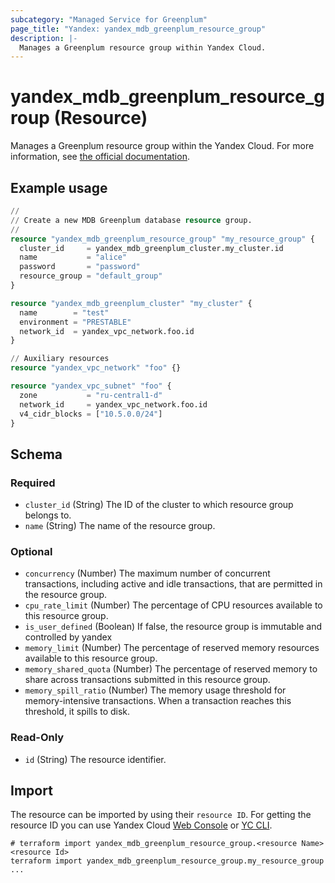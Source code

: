 ```yaml
---
subcategory: "Managed Service for Greenplum"
page_title: "Yandex: yandex_mdb_greenplum_resource_group"
description: |-
  Manages a Greenplum resource group within Yandex Cloud.
---
```


# yandex_mdb_greenplum_resource_group (Resource)

Manages a Greenplum resource group within the Yandex Cloud. For more information, see [the official documentation](https://yandex.cloud/docs/managed-greenplum/).

## Example usage

```terraform
//
// Create a new MDB Greenplum database resource group.
//
resource "yandex_mdb_greenplum_resource_group" "my_resource_group" {
  cluster_id     = yandex_mdb_greenplum_cluster.my_cluster.id
  name           = "alice"
  password       = "password"
  resource_group = "default_group"
}

resource "yandex_mdb_greenplum_cluster" "my_cluster" {
  name        = "test"
  environment = "PRESTABLE"
  network_id  = yandex_vpc_network.foo.id
}

// Auxiliary resources
resource "yandex_vpc_network" "foo" {}

resource "yandex_vpc_subnet" "foo" {
  zone           = "ru-central1-d"
  network_id     = yandex_vpc_network.foo.id
  v4_cidr_blocks = ["10.5.0.0/24"]
}
```

<!-- schema generated by tfplugindocs -->
## Schema

### Required

- `cluster_id` (String) The ID of the cluster to which resource group belongs to.
- `name` (String) The name of the resource group.

### Optional

- `concurrency` (Number) The maximum number of concurrent transactions, including active and idle transactions, that are permitted in the resource group.
- `cpu_rate_limit` (Number) The percentage of CPU resources available to this resource group.
- `is_user_defined` (Boolean) If false, the resource group is immutable and controlled by yandex
- `memory_limit` (Number) The percentage of reserved memory resources available to this resource group.
- `memory_shared_quota` (Number) The percentage of reserved memory to share across transactions submitted in this resource group.
- `memory_spill_ratio` (Number) The memory usage threshold for memory-intensive transactions. When a transaction reaches this threshold, it spills to disk.

### Read-Only

- `id` (String) The resource identifier.

## Import

The resource can be imported by using their `resource ID`. For getting the resource ID you can use Yandex Cloud [Web Console](https://console.yandex.cloud) or [YC CLI](https://yandex.cloud/docs/cli/quickstart).

```shell
# terraform import yandex_mdb_greenplum_resource_group.<resource Name> <resource Id>
terraform import yandex_mdb_greenplum_resource_group.my_resource_group ...
```
